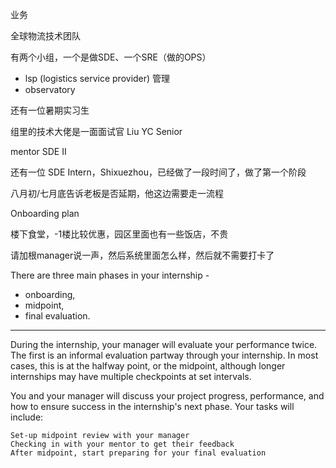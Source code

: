 
业务

全球物流技术团队

有两个小组，一个是做SDE、一个SRE（做的OPS）

- lsp (logistics service provider) 管理
- observatory

还有一位暑期实习生

组里的技术大佬是一面面试官 Liu YC Senior

mentor SDE II

还有一位 SDE Intern，Shixuezhou，已经做了一段时间了，做了第一个阶段

八月初/七月底告诉老板是否延期，他这边需要走一流程

Onboarding plan

楼下食堂，-1楼比较优惠，园区里面也有一些饭店，不贵

请加根manager说一声，然后系统里面怎么样，然后就不需要打卡了

There are three main phases in your internship - 

- onboarding, 
- midpoint, 
- final evaluation.

---

During the internship, your manager will evaluate your performance twice. The first is an informal evaluation partway through your internship. In most cases, this is at the halfway point, or the midpoint, although longer internships may have multiple checkpoints at set intervals. 


You and your manager will discuss your project progress, performance, and how to ensure success in the internship's next phase. Your tasks will include:

    Set-up midpoint review with your manager
    Checking in with your mentor to get their feedback
    After midpoint, start preparing for your final evaluation

